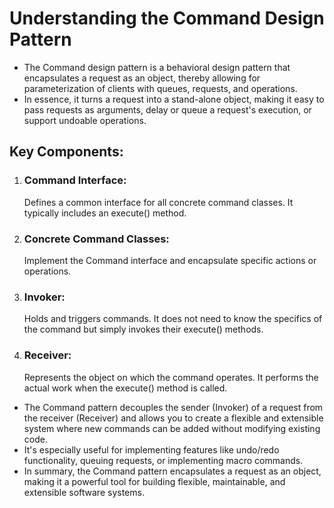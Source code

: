 # Understanding the Command Design Pattern

- The Command design pattern is a behavioral design pattern that encapsulates a request as an object, thereby allowing for parameterization of clients with queues, requests, and operations.
- In essence, it turns a request into a stand-alone object, making it easy to pass requests as arguments, delay or queue a request's execution, or support undoable operations.

##  Key Components:

1. ### Command Interface: 
    Defines a common interface for all concrete command classes. It typically includes an execute() method.
2. ### Concrete Command Classes: 
    Implement the Command interface and encapsulate specific actions or operations.
3. ### Invoker: 
    Holds and triggers commands. It does not need to know the specifics of the command but simply invokes their execute() methods.
4. ### Receiver: 
    Represents the object on which the command operates. It performs the actual work when the execute() method is called.



- The Command pattern decouples the sender (Invoker) of a request from the receiver (Receiver) and allows you to create a flexible and extensible system where new commands can be added without modifying existing code.
- It's especially useful for implementing features like undo/redo functionality, queuing requests, or implementing macro commands.
- In summary, the Command pattern encapsulates a request as an object, making it a powerful tool for building flexible, maintainable, and extensible software systems.



